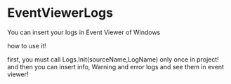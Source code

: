 # EventViewerLogs
You can insert your logs in Event Viewer of Windows

how to use it!

first, you must call Logs.Init(sourceName,LogName) only once in project! 
and then you can insert info, Warning and error logs and see them in event viewer!
